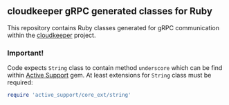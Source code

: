 ## cloudkeeper gRPC generated classes for Ruby

This repository contains Ruby classes generated for gRPC communication within the [cloudkeeper](https://github.com/the-cloudkeeper-project/cloudkeeper) project.

### Important!
Code expects `String` class to contain method `underscore` which can be find within [Active Support](https://guides.rubyonrails.org/active_support_core_extensions.html) gem. At least extensions for `String` class must be required:
```ruby
require 'active_support/core_ext/string'
```
